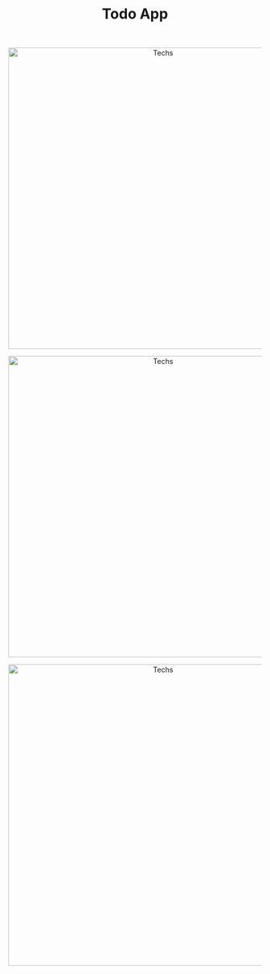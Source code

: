 <h1 align="center"> Todo App </h1> <br>
<p align="center">
  <a href="#">
    <img alt="Techs" title="Techs" src="https://user-images.githubusercontent.com/34090058/64064919-2099bc80-cc10-11e9-83e9-689143484769.png" width="600">
  </a>
</p>
<p align="center">
  <a href="#">
    <img alt="Techs" title="Techs" src="https://user-images.githubusercontent.com/34090058/64064924-36a77d00-cc10-11e9-964b-a2f193a3453f.png" width="600">
  </a>
</p>
<p align="center">
  <a href="#">
    <img alt="Techs" title="Techs" src="https://user-images.githubusercontent.com/34090058/64065075-889cd280-cc11-11e9-8a48-3ffa999e4866.png"width="600">
  </a>
</p>
